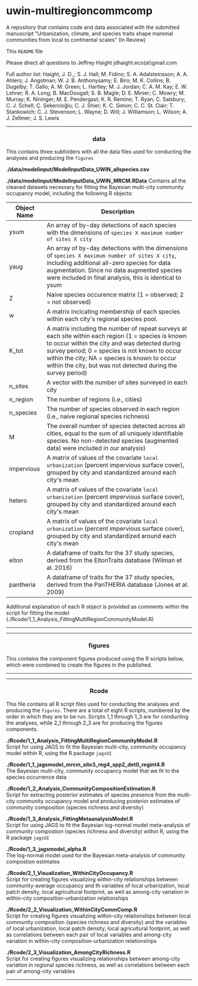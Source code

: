 # uwin-multiregioncommcomp

A repository that contains code and data associated with the submitted manuscript "Urbanization, climate, and species traits shape mammal communities from local to continental scales" (In Review)

This `README` file

Please direct all questions to Jeffrey Haight jdhaight.eco(at)gmail.com

Full author list:
Haight, J. D.,; S. J. Hall; M. Fidino; S. A. Adalsteinsson; A. A. Ahlers; J. Angstman; W. J. B. Anthonysamy; E. Biro; M. K. Collins; B. Dugelby; T. Gallo; A. M. Green; L. Hartley; M. J. Jordan; C. A. M. Kay; E. W. Lehrer; R. A. Long; B. MacDougall; S. B. Magle; D. E. Minier; C. Mowry; M. Murray; K. Nininger; M. E. Pendergast; K. R. Remine; T. Ryan; C. Salsbury; C. J. Schell; Ç. Șekercioğlu; C. J. Shier; K. C. Simon; C. C. St. Clair; T. Stankowich; C. J. Stevenson; L. Wayne; D. Will; J. Williamson; L. Wilson; A. J. Zellmer; J. S. Lewis



---
<div align="center"> <h3>data</h3> </div>

This contains three subfolders with all the data files used for conducting the analyses and producing the `figures`


**./data/modelinput/ModelInputData_UWIN_allspecies.csv**


**./data/modelinput/ModelInputData_UWIN_MRCM.RData**
Contains all the cleaned datasets necessary for fitting the Bayesian multi-city community occupancy model, including the following R objects:

| Object Name	| Description   |
|---------------------------|--------|
| ysum		| An array of by-day detections of each species with the dimensions of `species X maximum number of sites X city`	|
| yaug		| An array of by-day detections with the dimensions of `species X maximum number of sites X city`, including additional all-zero species for data augmentation. Since no data augmented species were included in final analysis, this is identical to ysum	|
| Z			| Naive species occurence matrix (1 = observed; 2 = not observed)	|
| w			| A matrix incicating membership of each species within each city's regional species pool.  |
| K_tot         	| A matrix including the number of repeat surveys at each site within each region (1 = species is  known to occur within the city and was detected during survey period; 0 = species is not known to occur within the city; NA = species is known to occur within the city, but was not detected during the survey period)	|
| n_sites		| A vector with the number of sites surveyed in each city	|
| n_region		| The number of regions (i.e., cities)	|
| n_species		| The number of species observed in each region (i.e., naive regional species richness)	|
| M			| The overall number of species detected across all cities, equal to the sum of all uniquely identifiable species. No non-detected species (augmented data) were included in our analysis) |
| impervious	| A matrix of values of the covariate `local urbanization` (percent impervious surface cover), grouped by city and standardized around each city's mean |
| hetero     	| A matrix of values of the covariate `local urbanization` (percent impervious surface cover), grouped by city and standardized around each city's mean |
| cropland		| A matrix of values of the covariate `local urbanization` (percent impervious surface cover), grouped by city and standardized around each city's mean |
| elton		| A dataframe of traits for the 37 study species, derived from the EltonTraits database (Wilman et al. 2016)	|
| pantheria		| A dataframe of traits for the 37 study species, derived from the PanTHERIA database (Jones et al. 2009)		|

Additional explanation of each R object is provided as comments within the script for fitting the model (./Rcode/1_1_Analysis_FittingMultiRegionCommunityModel.R)

---


---
<div align="center"> <h3>figures</h3> </div>

This contains the component figures produced using the R scripts below, which were combined to create the figures in the published. 


---
---
<div align="center"> <h3>Rcode</h3> </div>

This file contains all R script files used for conducting the analyses and producing the `figures`. There are a total of eight R scripts, numbered by the order in which they are to be run. Scripts 1_1 through 1_3 are for conducting the analyses, while 2_1 through 2_3 are for producing the figures components.

**./Rcode/1_1_Analysis_FittingMultiRegionCommunityModel.R**  
Script for using JAGS to fit the Bayesian multi-city, community occupancy model within R, using the R package `jagsUI`  

**./Rcode/1_1_jagsmodel_mrcm_site3_reg4_spp2_det0_regint4.R**  
The Bayesian multi-city, community occupancy model that we fit to the species occurrence data  

**./Rcode/1_2_Analysis_CommunityCompositionEstimation.R**  
Script for extracting posterior estimates of species presence from the multi-city community occupancy model and producing posterior estimates of community composition (species richness and diversity)  

**./Rcode/1_3_Analysis_FittingMetaanalysisModel.R**  
Script for using JAGS to fit the Bayesian log-normal model meta-analysis of community compostion (species richness and diversity) within R, using the R package `jagsUI`  

**./Rcode/1_3_jagsmodel_alpha.R**  
The log-normal model used for the Bayesian meta-analysis of community compostion estimates  

**./Rcode/2_1_Visualization_WithinCityOccupancy.R**  
Script for creating figures visualizing within-city relationships between community-average occupancy and th variables of local urbanization, local patch density, local agricultural footprint, as well as among-city variation in within-city composition-urbanization relationships  

**./Rcode/2_2_Visualization_WithinCityCommComp.R**  
Script for creating figures visualizing within-city relationships between local community composition (species richness and diversity) and the variables of local urbanization, local patch density, local agricultural footprint, as well as correlations between each pair of local variables and among-city variation in within-city composition-urbanization relationships  

**./Rcode/2_3_Visualization_AmongCityRichness.R**  
Script for creating figures visualizing relationships between among-city variation in regional species richness, as well as correlations between each pair of among-city variables  


---